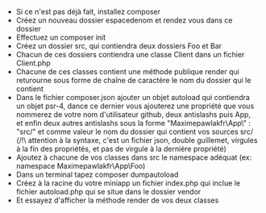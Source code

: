 * Si ce n'est pas déjà fait, installez composer
* Créez un nouveau dossier espacedenom et rendez vous dans ce dossier
* Effectuez un composer init
* Créez un dossier src, qui contiendra deux dossiers Foo et Bar
* Chacun de ces dossiers contiendra une classe Client dans un fichier Client.php
* Chacune de ces classes contient une méthode publique render qui returourne sous forme de chaîne de caractère le nom du dossier qui le contient
* Dans le fichier composer.json ajouter un objet autoload qui contiendra un objet psr-4, dance ce dernier vous ajouterez une propriété que vous nommerez de votre nom d'utilisateur github, deux antislashs puis App, et enfin deux autres antislashs sous la forme "Maximepawlakfr\\App\\" : "src/" et comme valeur le nom du dossier qui contient vos sources src/ (/!\ attention à la syntaxe, c'est un fichier json, double guillemet, virgules à la fin des propriétés, et pas de virgule à la dernière propriété)
* Ajoutez à chacune de vos classes dans src le namespace adéquat (ex: namespace Maximepawlakfr\App\Foo)
* Dans un terminal tapez composer dumpautoload
* Créez à la racine du votre miniapp un fichier index.php qui inclue le fichier autoload.php qui se situe dans le dossier vendor
* Et essayez d'afficher la méthode render de vos deux classes
